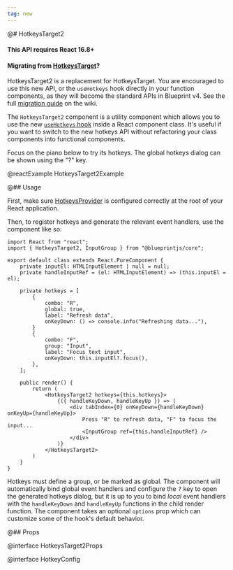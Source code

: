 ```yaml
---
tag: new
---
```


@# HotkeysTarget2

<div class="@ns-callout @ns-intent-warning @ns-icon-warning-sign">
    <h4 class="@ns-heading">This API requires React 16.8+</h4>
</div>

<div class="@ns-callout @ns-intent-primary @ns-icon-info-sign">
    <h4 class="@ns-heading">

Migrating from [HotkeysTarget](#core/components/hotkeys)?

</h4>

HotkeysTarget2 is a replacement for HotkeysTarget. You are encouraged to use this new API, or
the `useHotkeys` hook directly in your function components, as they will become the standard
APIs in Blueprint v4. See the full
[migration guide](https://github.com/palantir/blueprint/wiki/useHotkeys-migration) on the wiki.

</div>


The `HotkeysTarget2` component is a utility component which allows you to use the new
[`useHotkeys` hook](#core/hooks/use-hotkeys) inside a React component class. It's useful
if you want to switch to the new hotkeys API without refactoring your class components
into functional components.

Focus on the piano below to try its hotkeys. The global hotkeys dialog can be shown using the "?" key.

@reactExample HotkeysTarget2Example

@## Usage

First, make sure [HotkeysProvider](#core/context/hotkeys-provider) is configured correctly at the root of your
React application.

Then, to register hotkeys and generate the relevant event handlers, use the component like so:

```tsx
import React from "react";
import { HotkeysTarget2, InputGroup } from "@blueprintjs/core";

export default class extends React.PureComponent {
    private inputEl: HTMLInputElement | null = null;
    private handleInputRef = (el: HTMLInputElement) => (this.inputEl = el);

    private hotkeys = [
        {
            combo: "R",
            global: true,
            label: "Refresh data",
            onKeyDown: () => console.info("Refreshing data..."),
        }
        {
            combo: "F",
            group: "Input",
            label: "Focus text input",
            onKeyDown: this.inputEl?.focus(),
        },
    ];

    public render() {
        return (
            <HotkeysTarget2 hotkeys={this.hotkeys}>
                {({ handleKeyDown, handleKeyUp }) => (
                    <div tabIndex={0} onKeyDown={handleKeyDown} onKeyUp={handleKeyUp}>
                        Press "R" to refresh data, "F" to focus the input...
                        <InputGroup ref={this.handleInputRef} />
                    </div>
                )}
            </HotkeysTarget2>
        )
    }
}
```

Hotkeys must define a group, or be marked as global. The component will automatically bind global event handlers
and configure the <kbd>?</kbd> key to open the generated hotkeys dialog, but it is up to you to bind _local_
event handlers with the `handleKeyDown` and `handleKeyUp` functions in the child render function.
The component takes an optional `options` prop which can customize some of the hook's default behavior.

@## Props

@interface HotkeysTarget2Props

@interface HotkeyConfig
